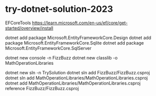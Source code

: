 # try-dotnet-solution-2023

EFCoreTools
https://learn.microsoft.com/en-us/ef/core/get-started/overview/install

dotnet add package Microsoft.EntityFrameworkCore.Design
dotnet add package Microsoft.EntityFrameworkCore.Sqlite
dotnet add package Microsoft.EntityFrameworkCore.SqlServer


dotnet new console -n FizzBuzz
dotnet new classlib -o MathOperationLibraries

dotnet new sln -n TrySolution
dotnet sln add FizzBuzz/FizzBuzz.csproj
dotnet sln add MathOperationLibraries/MathOperationLibraries.csproj
dotnet add MathOperationLibraries/MathOperationLibraries.csproj reference FizzBuzz/FizzBuzz.csproj

